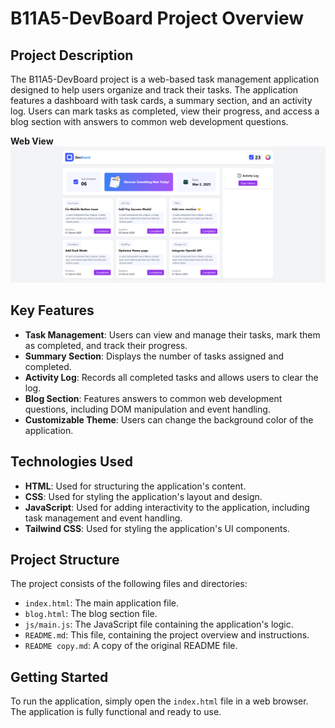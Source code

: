 **B11A5-DevBoard Project Overview**
=====================================

**Project Description**
------------------------

The B11A5-DevBoard project is a web-based task management application designed to help users organize and track their tasks. The application features a dashboard with task cards, a summary section, and an activity log. Users can mark tasks as completed, view their progress, and access a blog section with answers to common web development questions.

**Web View**
![Website View](https://github.com/ajjiadd/B11A5-DevBoard/raw/main/image.png?raw=true)


**Key Features**
-----------------

* **Task Management**: Users can view and manage their tasks, mark them as completed, and track their progress.
* **Summary Section**: Displays the number of tasks assigned and completed.
* **Activity Log**: Records all completed tasks and allows users to clear the log.
* **Blog Section**: Features answers to common web development questions, including DOM manipulation and event handling.
* **Customizable Theme**: Users can change the background color of the application.

**Technologies Used**
----------------------

* **HTML**: Used for structuring the application's content.
* **CSS**: Used for styling the application's layout and design.
* **JavaScript**: Used for adding interactivity to the application, including task management and event handling.
* **Tailwind CSS**: Used for styling the application's UI components.

**Project Structure**
----------------------

The project consists of the following files and directories:

* `index.html`: The main application file.
* `blog.html`: The blog section file.
* `js/main.js`: The JavaScript file containing the application's logic.
* `README.md`: This file, containing the project overview and instructions.
* `README copy.md`: A copy of the original README file.

**Getting Started**
--------------------

To run the application, simply open the `index.html` file in a web browser. The application is fully functional and ready to use.